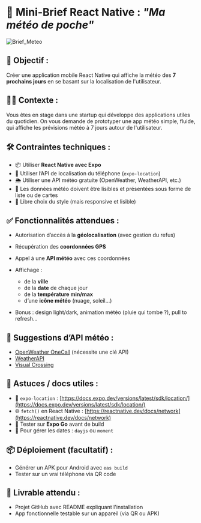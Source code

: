 # 📱 Mini-Brief React Native : *"Ma météo de poche"*

![Brief_Meteo](./meteo.png)

## 🎯 Objectif :

Créer une application mobile React Native qui affiche la météo des **7 prochains jours** en se basant sur la localisation de l'utilisateur.

## 🧑‍💻 Contexte :

Vous êtes en stage dans une startup qui développe des applications utiles du quotidien. On vous demande de prototyper une app météo simple, fluide, qui affiche les prévisions météo à 7 jours autour de l'utilisateur.

## 🛠️ Contraintes techniques :

* 📦 Utiliser **React Native avec Expo**
* 📍 Utiliser l’API de localisation du téléphone (`expo-location`)
* 🌦️ Utiliser une API météo gratuite (OpenWeather, WeatherAPI, etc.)
* 🧪 Les données météo doivent être lisibles et présentées sous forme de liste ou de cartes
* 🎨 Libre choix du style (mais responsive et lisible)

## ✅ Fonctionnalités attendues :

* Autorisation d’accès à la **géolocalisation** (avec gestion du refus)
* Récupération des **coordonnées GPS**
* Appel à une **API météo** avec ces coordonnées
* Affichage :

  * de la **ville**
  * de la **date** de chaque jour
  * de la **température min/max**
  * d’une **icône météo** (nuage, soleil…)
* Bonus : design light/dark, animation météo (pluie qui tombe ?), pull to refresh…

## 🔧 Suggestions d’API météo :

* [OpenWeather OneCall](https://openweathermap.org/api/one-call-3) (nécessite une clé API)
* [WeatherAPI](https://www.weatherapi.com/)
* [Visual Crossing](https://www.visualcrossing.com/weather-api)

## 🚀 Astuces / docs utiles :

* 📍 `expo-location` : [https://docs.expo.dev/versions/latest/sdk/location/](https://docs.expo.dev/versions/latest/sdk/location/)
* 🌐 `fetch()` en React Native : [https://reactnative.dev/docs/network](https://reactnative.dev/docs/network)
* 🧪 Tester sur **Expo Go** avant de build
* 📅 Pour gérer les dates : `dayjs` ou `moment`

## 📦 Déploiement (facultatif) :

* Générer un APK pour Android avec `eas build`
* Tester sur un vrai téléphone via QR code

## 📝 Livrable attendu :

* Projet GitHub avec README expliquant l'installation
* App fonctionnelle testable sur un appareil (via QR ou APK)

